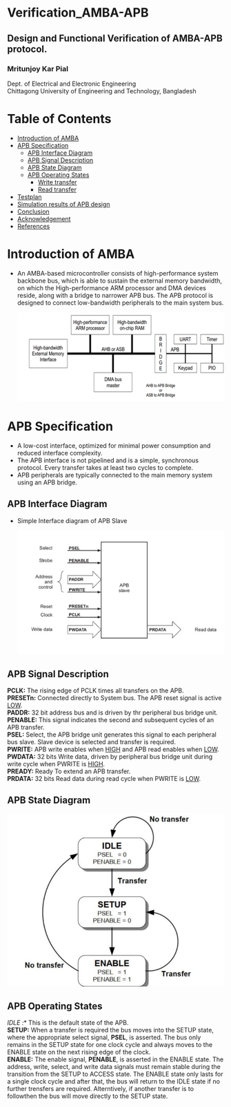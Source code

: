 # Verification_AMBA-APB
## Design and Functional Verification of AMBA-APB protocol.
### Mritunjoy Kar Pial

 Dept. of Electrical and Electronic Engineering  
   Chittagong University of Engineering and Technology, Bangladesh

# Table of Contents 
- [Introduction of AMBA](#Introduction-of-AMBA)  
- [APB Specification](#APB-Specification)
  * [APB Interface Diagram](#APB-Interface-Diagram)
  * [APB Signal Description](#APB-Signal-Description)
  * [APB State Diagram](#APB-State-Diagram)
  * [APB Operating States](#APB-Operating-States)
    * [Write transfer](#Write-transfer)
    * [Read transfer](#Read-transfer)
-  [Testplan](#Testplan)
-  [Simulation results of APB design](#Simulation-results-of-APB-design)
-  [Conclusion](#Conclusion)
- [Acknowledgement](#Acknowledgement)
- [References](#References)

# Introduction of AMBA
- An AMBA-based microcontroller consists of high-performance system backbone bus, which is able to sustain the external memory bandwidth, on which the High-performance ARM processor and DMA devices reside, along with a bridge to narrower APB bus. The APB protocol is designed to connect low-bandwidth peripherals to the main system bus.


    ![Alt](Images/image1.png)

# APB Specification
- A low-cost interface, optimized for minimal power consumption and reduced interface complexity.
- The APB interface is not pipelined and is a simple, synchronous protocol. Every transfer takes at least two cycles to complete.
- APB peripherals are typically connected to the main memory system using an APB bridge.
## APB Interface Diagram
- Simple Interface diagram of APB Slave

  ![Alt](Images/image2.png)

## APB Signal Description

 **PCLK:** The rising edge of PCLK times all transfers on the APB.   
 **PRESETn:** Connected directly to System bus. The APB reset signal is active [LOW](#LOW).  
 **PADDR:** 32 bit address bus and is driven by thr peripheral bus bridge unit.   
 **PENABLE:** This signal indicates the second and subsequent cycles of an APB transfer.   
 **PSEL:** Select, the APB bridge unit generates this signal to each peripheral bus slave. Slave device is selected and transfer is required.   
 **PWRITE:**  APB write enables when [HIGH](#HIGH) and APB read enables when [LOW](#LOW).    
 **PWDATA:**  32 bits Write data, driven by peripheral bus bridge unit during write cycle when PWRITE is [HIGH](#HIGH).     
 **PREADY:**  Ready To extend an APB transfer.    
 **PRDATA:**  32 bits Read data during read cycle when PWRITE is [LOW](#LOW).   

## APB State Diagram
   
   ![Alt](Images/image3.png)

   
## APB Operating States

*IDLE :** This is the default state of the APB.                
**SETUP:**  When a transfer is required the bus moves into the SETUP state, where the appropriate select signal, **PSEL**, is asserted. The bus only remains in the SETUP state for one clock cycle and always moves to the ENABLE state on the next rising edge of the clock.                       
**ENABLE:** The enable signal, **PENABLE**, is asserted in the ENABLE state. The address, write, select, and write data signals must remain stable during the transition from the SETUP to ACCESS state.
The ENABLE state only lasts for a single clock cycle and after that, the bus will return to the IDLE state if no further trensfers are required. Alterntively, if another transfer is to followthen the bus will move directly to the SETUP state.
